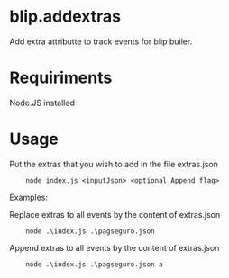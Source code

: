 # blip.addextras
Add extra attributte to track events for blip builer.

# Requiriments
Node.JS installed

# Usage
Put the extras that you wish to add in the file extras.json

```
    node index.js <inputJson> <optional Append flag>
```

Examples:


Replace extras to all events by the content of extras.json

```
    node .\index.js .\pagseguro.json
```

Append extras to all events by the content of extras.json

```
    node .\index.js .\pagseguro.json a
```
